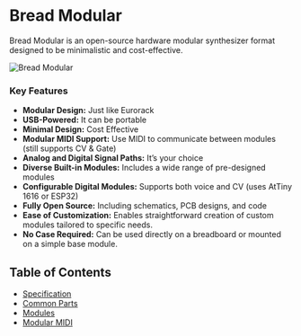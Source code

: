 # Bread Modular
Bread Modular is an open-source hardware modular synthesizer format designed to be minimalistic and cost-effective.

![Bread Modular](https://github.com/user-attachments/assets/3bf549e3-6082-49f3-a8fa-cad0afa621e0)
### Key Features

* **Modular Design:** Just like Eurorack
* **USB-Powered:** It can be portable
* **Minimal Design:** Cost Effective
* **Modular MIDI Support:** Use MIDI to communicate between modules (still supports CV & Gate)
* **Analog and Digital Signal Paths:** It’s your choice 
* **Diverse Built-in Modules:** Includes a wide range of pre-designed modules
* **Configurable Digital Modules:** Supports both voice and CV (uses AtTiny 1616 or ESP32)
* **Fully Open Source:** Including schematics, PCB designs, and code
* **Ease of Customization:** Enables straightforward creation of custom modules tailored to specific needs.
* **No Case Required:** Can be used directly on a breadboard or mounted on a simple base module.

## Table of Contents

* [Specification](https://github.com/bread-modular/bread-modular/wiki/Specification)
* [Common Parts](https://github.com/bread-modular/bread-modular/wiki/Common-Parts)
* [Modules](https://github.com/bread-modular/bread-modular/wiki/Modules)
* [Modular MIDI](https://github.com/bread-modular/bread-modular/wiki/Modular-MIDI)

